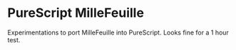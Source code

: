 # PureScript MilleFeuille

Experimentations to port MilleFeuille into PureScript. Looks fine for a 1 hour test.
